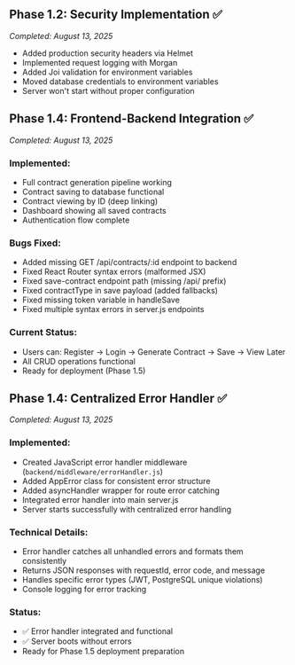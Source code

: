 
## Phase 1.2: Security Implementation ✅
*Completed: August 13, 2025*

- Added production security headers via Helmet
- Implemented request logging with Morgan
- Added Joi validation for environment variables
- Moved database credentials to environment variables
- Server won't start without proper configuration

## Phase 1.4: Frontend-Backend Integration ✅  
*Completed: August 13, 2025*

### Implemented:
- Full contract generation pipeline working
- Contract saving to database functional
- Contract viewing by ID (deep linking)
- Dashboard showing all saved contracts
- Authentication flow complete

### Bugs Fixed:
- Added missing GET /api/contracts/:id endpoint to backend
- Fixed React Router syntax errors (malformed JSX)
- Fixed save-contract endpoint path (missing /api/ prefix)
- Fixed contractType in save payload (added fallbacks)
- Fixed missing token variable in handleSave
- Fixed multiple syntax errors in server.js endpoints

### Current Status:
- Users can: Register → Login → Generate Contract → Save → View Later
- All CRUD operations functional
- Ready for deployment (Phase 1.5)

## Phase 1.4: Centralized Error Handler ✅
*Completed: August 13, 2025*
### Implemented:
- Created JavaScript error handler middleware (`backend/middleware/errorHandler.js`)
- Added AppError class for consistent error structure
- Added asyncHandler wrapper for route error catching
- Integrated error handler into main server.js
- Server starts successfully with centralized error handling
### Technical Details:
- Error handler catches all unhandled errors and formats them consistently
- Returns JSON responses with requestId, error code, and message
- Handles specific error types (JWT, PostgreSQL unique violations)
- Console logging for error tracking
### Status:
- ✅ Error handler integrated and functional
- ✅ Server boots without errors
- Ready for Phase 1.5 deployment preparation
